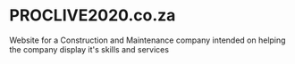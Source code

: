# PROCLIVE2020.co.za
Website for a Construction and Maintenance company intended on helping the company display it's skills and services
